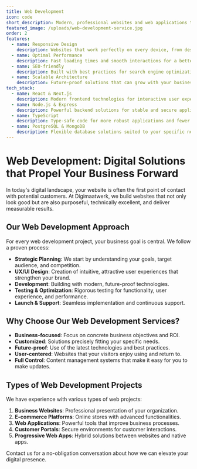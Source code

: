 ```yaml
---
title: Web Development
icon: code
short_description: Modern, professional websites and web applications tailored for your business, with a focus on user-friendliness, performance, and conversion.
featured_image: /uploads/web-development-service.jpg
order: 2
features:
  - name: Responsive Design
    description: Websites that work perfectly on every device, from desktop to mobile.
  - name: Optimal Performance
    description: Fast loading times and smooth interactions for a better user experience.
  - name: SEO-friendly
    description: Built with best practices for search engine optimization.
  - name: Scalable Architecture
    description: Future-proof solutions that can grow with your business.
tech_stack:
  - name: React & Next.js
    description: Modern frontend technologies for interactive user experiences.
  - name: Node.js & Express
    description: Powerful backend solutions for stable and secure applications.
  - name: TypeScript
    description: Type-safe code for more robust applications and fewer bugs.
  - name: PostgreSQL & MongoDB
    description: Flexible database solutions suited to your specific needs.
---
```


# Web Development: Digital Solutions that Propel Your Business Forward

In today's digital landscape, your website is often the first point of contact with potential customers. At Digimaatwerk, we build websites that not only look good but are also purposeful, technically excellent, and deliver measurable results.

## Our Web Development Approach

For every web development project, your business goal is central. We follow a proven process:

- **Strategic Planning**: We start by understanding your goals, target audience, and competition.
- **UX/UI Design**: Creation of intuitive, attractive user experiences that strengthen your brand.
- **Development**: Building with modern, future-proof technologies.
- **Testing & Optimization**: Rigorous testing for functionality, user experience, and performance.
- **Launch & Support**: Seamless implementation and continuous support.

## Why Choose Our Web Development Services?

- **Business-focused**: Focus on concrete business objectives and ROI.
- **Customized**: Solutions precisely fitting your specific needs.
- **Future-proof**: Use of the latest technologies and best practices.
- **User-centered**: Websites that your visitors enjoy using and return to.
- **Full Control**: Content management systems that make it easy for you to make updates.

## Types of Web Development Projects

We have experience with various types of web projects:

1. **Business Websites**: Professional presentation of your organization.
2. **E-commerce Platforms**: Online stores with advanced functionalities.
3. **Web Applications**: Powerful tools that improve business processes.
4. **Customer Portals**: Secure environments for customer interactions.
5. **Progressive Web Apps**: Hybrid solutions between websites and native apps.

Contact us for a no-obligation conversation about how we can elevate your digital presence.